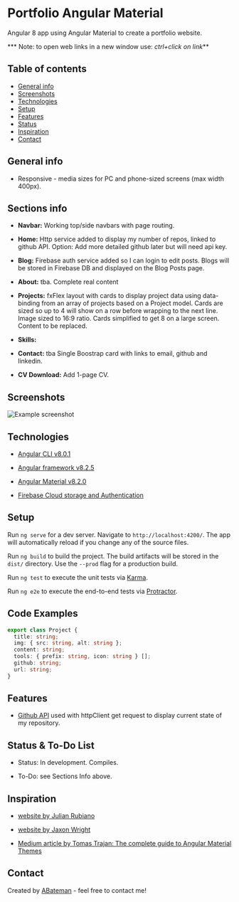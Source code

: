 # Portfolio Angular Material

Angular 8 app using Angular Material to create a portfolio website.

*** Note: to open web links in a new window use: _ctrl+click on link_**

## Table of contents

* [General info](#general-info)
* [Screenshots](#screenshots)
* [Technologies](#technologies)
* [Setup](#setup)
* [Features](#features)
* [Status](#status)
* [Inspiration](#inspiration)
* [Contact](#contact)

## General info

* Responsive - media sizes for PC and phone-sized screens (max width 400px).

## Sections info

* **Navbar:** Working top/side navbars with page routing.

* **Home:** Http service added to display my number of repos, linked to github API. Option: Add more detailed github later but will need api key.

* **Blog:** Firebase auth service added so I can login to edit posts. Blogs will be stored in Firebase DB and displayed on the Blog Posts page.

* **About:** tba. Complete real content

* **Projects:** fxFlex layout with cards to display project data using data-binding from an array of projects based on a Project model. Cards are sized so up to 4 will show on a row before wrapping to the next line. Image sized to 16:9 ratio. Cards simplified to get 8 on a large screen. Content to be replaced.

* **Skills:**

* **Contact:** tba Single Boostrap card with links to email, github and linkedin.

* **CV Download:** Add 1-page CV.

## Screenshots

![Example screenshot](./img/.png)

## Technologies

* [Angular CLI v8.0.1](https://github.com/angular/angular-cli)

* [Angular framework v8.2.5](https://angular.io/)

* [Angular Material v8.2.0](https://material.angular.io/)

* [Firebase Cloud storage and Authentication](https://firebase.google.com)

## Setup

Run `ng serve` for a dev server. Navigate to `http://localhost:4200/`. The app will automatically reload if you change any of the source files.

Run `ng build` to build the project. The build artifacts will be stored in the `dist/` directory. Use the `--prod` flag for a production build.

Run `ng test` to execute the unit tests via [Karma](https://karma-runner.github.io).

Run `ng e2e` to execute the end-to-end tests via [Protractor](http://www.protractortest.org/).

## Code Examples

```typescript
export class Project {
  title: string;
  img: { src: string, alt: string };
  content: string;
  tools: { prefix: string, icon: string } [];
  github: string;
  url: string;
}

```

## Features

* [Github API](https://developer.github.com/v4/query/) used with httpClient get request to display current state of my repository.

## Status & To-Do List

* Status: In development. Compiles.

* To-Do: see Sections Info above.

## Inspiration

* [website by Julian Rubiano](http://www.julienrubiano.fr/)

* [website by Jaxon Wright](https://jaxonwright.com/)

* [Medium article by Tomas Trajan: The complete guide to Angular Material Themes](https://medium.com/@tomastrajan/the-complete-guide-to-angular-material-themes-4d165a9d24d1)

## Contact

Created by [ABateman](https://www.andrewbateman.org) - feel free to contact me!
